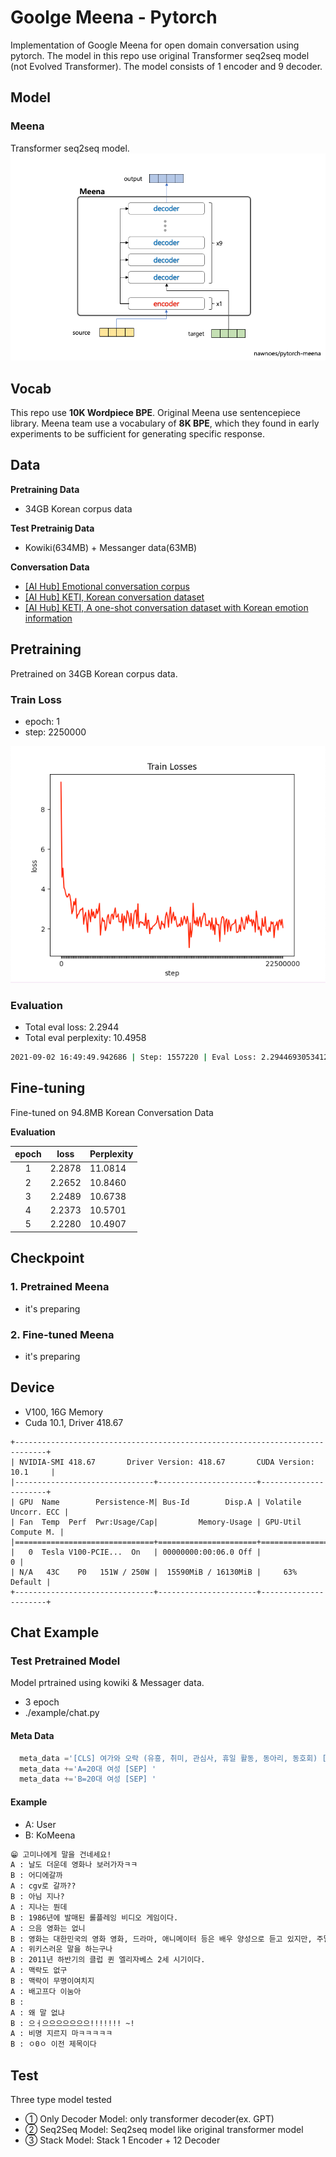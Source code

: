 # Goolge Meena - Pytorch 
Implementation of Google Meena for open domain conversation using pytorch. 
The model in this repo use original Transformer seq2seq model (not Evolved Transformer).
The model consists of 1 encoder and 9 decoder.  

## Model
### Meena
Transformer seq2seq model.
![](./images/meena_architecture.png)


## Vocab
This repo use **10K Wordpiece BPE**. Original Meena use sentencepiece library. Meena team use a vocabulary of **8K BPE**, which they found in early experiments to be sufficient for generating specific response. 


## Data
**Pretraining Data**  
- 34GB Korean corpus data 

**Test Pretrainig Data**  
- Kowiki(634MB) + Messanger data(63MB)

**Conversation Data**

[comment]: <> (- [[AI Hub] Free conversation voice &#40;normal men and women&#41;]&#40;https://aihub.or.kr/aidata/30703&#41;)

[comment]: <> (- [[AI Hub] Free conversation voice &#40;Children&#41;]&#40;https://aihub.or.kr/aidata/30705&#41;)

[comment]: <> (- [[AI Hub] Free conversation voice &#40;elderly men and women&#41;]&#40;https://aihub.or.kr/aidata/30704&#41;)

[comment]: <> (- [[AI Hub] Korean conversation]&#40;https://aihub.or.kr/aidata/85&#41;)

[comment]: <> (- [[AI Hub] In-vehicle conversation and command voice]&#40;https://aihub.or.kr/aidata/34177&#41;)
- [[AI Hub] Emotional conversation corpus](https://aihub.or.kr/aidata/7978)
- [[AI Hub] KETI, Korean conversation dataset](https://aihub.or.kr/opendata/keti-data/recognition-laguage/KETI-02-011)
- [[AI Hub] KETI, A one-shot conversation dataset with Korean emotion information](https://aihub.or.kr/opendata/keti-data/recognition-laguage/KETI-02-009)
## Pretraining
Pretrained on 34GB Korean corpus data. 
### Train Loss
- epoch: 1
- step: 2250000

![](./images/meena_pretrain_losses.png)

### Evaluation
- Total eval loss: 2.2944
- Total eval perplexity: 10.4958

```sh
2021-09-02 16:49:49.942686 | Step: 1557220 | Eval Loss: 2.294469305341254 | Perplexity: 10.495867182863075
```

## Fine-tuning
Fine-tuned on 94.8MB Korean Conversation Data

**Evaluation**

|  epoch  |   loss   |  Perplexity  |
|:-------:|----------|--------------|
|    1    |  2.2878  |    11.0814   |
|    2    |  2.2652  |    10.8460   |
|    3    |  2.2489  |    10.6738   |
|    4    |  2.2373  |    10.5701   |
|    5    |  2.2280  |    10.4907   |



## Checkpoint
### 1. Pretrained Meena
- it's preparing
### 2. Fine-tuned Meena
- it's preparing

## Device
- V100, 16G Memory
- Cuda 10.1, Driver 418.67
```
+-----------------------------------------------------------------------------+
| NVIDIA-SMI 418.67       Driver Version: 418.67       CUDA Version: 10.1     |
|-------------------------------+----------------------+----------------------+
| GPU  Name        Persistence-M| Bus-Id        Disp.A | Volatile Uncorr. ECC |
| Fan  Temp  Perf  Pwr:Usage/Cap|         Memory-Usage | GPU-Util  Compute M. |
|===============================+======================+======================|
|   0  Tesla V100-PCIE...  On   | 00000000:00:06.0 Off |                    0 |
| N/A   43C    P0   151W / 250W |  15590MiB / 16130MiB |     63%      Default |
+-------------------------------+----------------------+----------------------+
```

## Chat Example
### Test Pretrained Model
Model prtrained using kowiki & Messager data. 
- 3 epoch
- ./example/chat.py
#### Meta Data
  ```py
    meta_data ='[CLS] 여가와 오락 (유흥, 취미, 관심사, 휴일 활동, 동아리, 동호회) [SEP] '
    meta_data +='A=20대 여성 [SEP] '
    meta_data +='B=20대 여성 [SEP] '
  ```
#### Example
- A: User
- B: KoMeena
```txt
😁 고미나에게 말을 건네세요!
A : 날도 더운데 영화나 보러가자ㅋㅋ
B : 어디에갈까
A : cgv로 갈까??
B : 아님 지나?
A : 지나는 뭔데
B : 1986년에 발매된 롤플레잉 비디오 게임이다.
A : 으음 영화는 없니
B : 영화는 대한민국의 영화 영화, 드라마, 애니메이터 등은 배우 양성으로 듣고 있지만, 주말에 그녀는 대부분이 영화를 좋아한다.
A : 위키스러운 말을 하는구나
B : 2011년 하반기의 클럽 퀸 엘리자베스 2세 시기이다.
A : 맥락도 없구
B : 맥락이 무명이여치지
A : 배고프다 이눔아
B :
A : 왜 말 없냐
B : 으ㅓ으으으으으으으!!!!!!! ~!
A : 비명 지르지 마ㅋㅋㅋㅋㅋ
B : ㅇ0ㅇ 이전 제목이다
```

## Test
Three type model tested 
- ① Only Decoder Model: only transformer decoder(ex. GPT)
- ② Seq2Seq Model: Seq2seq model like original transformer model
- ③ Stack Model: Stack 1 Encoder + 12 Decoder